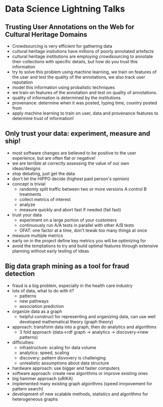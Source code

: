 # Data Science Lightning Talks
## Trusting User Annotations on the Web for Cultural Heritage Domains
- Crowdsourcing is very efficient for gathering data
- cultural heritage insitutions have millions of poorly annotated artefacts
- cultural heritage institutions are employing crowdsourcing to annotate their collections with specific details, but how do you trust this information
- try to solve this problem using machine learning, we train on features of the user and test the quality of the annotations, we also track user reputation
- model this information using probalistic techniques
- we train on features of the annotation and test on quality of annotations.
- quality of information is determined by the institutions
- provenance: determine when it was posted, typing time, country posted from
- apply machine learning to train on user, data and provenance features to determine trust of information!

## Only trust your data: experiment, measure and ship!
- most software changes are believed to be positive to the user experience, but are often flat or negative!
- we are terrible at correctly assessing the value of our own ideas/designs
- stop debating, just get the data
- don't let the HIPPO decide (highest paid person's opinion)
- concept is trivial
	- randomly split traffic between two or more versions
		A control
		B treatments
	- collect metrics of interest
	- analyze
	- measure quickly and abort fast if needed (fail fast)
- trust your data
	- experiment on a large portion of your customers
	- continuously run A/A tests in parallel with other A/B tests
	- OFAT: one factor at a time, don't tewak too many things at once
- measure multiple metrics
- early on in the project define key metrics you will be optimizing for 
- avoid the temptations to try and build optimal features through extensive planning without early testing of ideas

## Big data graph mining as a tool for fraud detection
- fraud is a big problem, especially in the health care industry
- lots of data, what to do with it?
	- patterns
	- new pathways
	- association prediction
- organize data as a graph
	- helpful construct for representing and organizing data, can use well developed mathematical theory (graph theory)
- approach: transform data into a graph, then do analytics and algorithms
	- 3 fold approach (data->rdf graph -> analytics -> discovery->new patterns)
- difficulties:	
	- infrastructure: scaling for data volume
	- analytics: speed, scaling
	- discovery: pattern disvovery is challenging
	- unrealistic assumptions about data structure
- hardware approach: use bigger and faster computers
- software approach: create new algorithms or improve existing ones
- big hammer approach (uRiKA)
- implemented many existing graph algorithms (speed imrpovement for pattern search)
- development of new scalable methods, statistics and algorithms for heterogeneous graphs 
